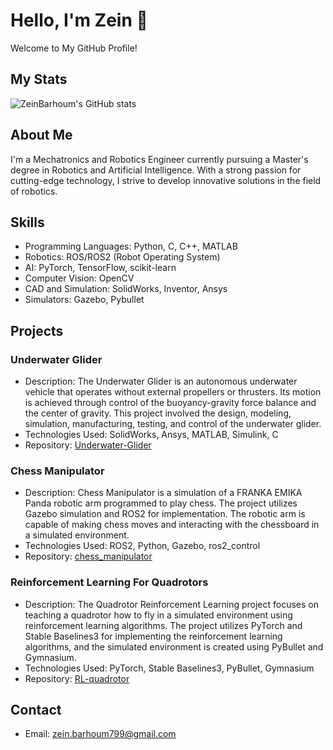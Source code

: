 # Hello, I'm Zein 👋 

Welcome to My GitHub Profile!

## My Stats
![ZeinBarhoum's GitHub stats](https://github-readme-stats-rho-gold-43.vercel.app/api?username=ZeinBarhoum&show_icons=true&theme=transparent&hide=contribs)

## About Me

I'm a Mechatronics and Robotics Engineer currently pursuing a Master's degree in Robotics and Artificial Intelligence. With a strong passion for cutting-edge technology, I strive to develop innovative solutions in the field of robotics.

## Skills

- Programming Languages: Python, C, C++, MATLAB
- Robotics: ROS/ROS2 (Robot Operating System)
- AI: PyTorch, TensorFlow, scikit-learn
- Computer Vision: OpenCV
- CAD and Simulation: SolidWorks, Inventor, Ansys
- Simulators: Gazebo, Pybullet

## Projects

### Underwater Glider

- Description: The Underwater Glider is an autonomous underwater vehicle that operates without external propellers or thrusters. Its motion is achieved through control of the buoyancy-gravity force balance and the center of gravity. This project involved the design, modeling, simulation, manufacturing, testing, and control of the underwater glider.
- Technologies Used: SolidWorks, Ansys, MATLAB, Simulink, C
- Repository: [Underwater-Glider](https://github.com/ZeinBarhoum/Underwater-Glider)

### Chess Manipulator

- Description: Chess Manipulator is a simulation of a FRANKA EMIKA Panda robotic arm programmed to play chess. The project utilizes Gazebo simulation and ROS2 for implementation. The robotic arm is capable of making chess moves and interacting with the chessboard in a simulated environment.
- Technologies Used: ROS2, Python, Gazebo, ros2_control
- Repository: [chess_manipulator](https://github.com/ZeinBarhoum/chess_manipulator)

### Reinforcement Learning For Quadrotors

- Description: The Quadrotor Reinforcement Learning project focuses on teaching a quadrotor how to fly in a simulated environment using reinforcement learning algorithms. The project utilizes PyTorch and Stable Baselines3 for implementing the reinforcement learning algorithms, and the simulated environment is created using PyBullet and Gymnasium.
- Technologies Used: PyTorch, Stable Baselines3, PyBullet, Gymnasium
- Repository: [RL-quadrotor](https://github.com/ZeinBarhoum/RL-quadrotor)

## Contact

- Email: zein.barhoum799@gmail.com

